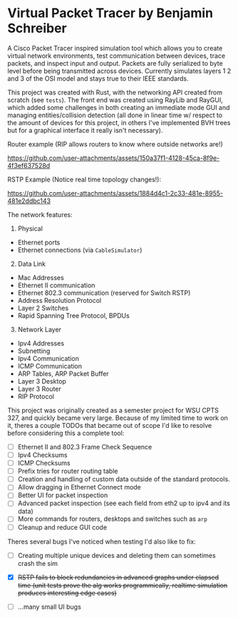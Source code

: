 # Virtual Packet Tracer by Benjamin Schreiber

A Cisco Packet Tracer inspired simulation tool which allows you to create virtual network environments, test communication between devices, trace packets, and inspect input and output.
Packets are fully serialized to byte level before being transmitted across devices. Currently simulates layers 1 2 and 3 of the OSI model and stays true to their IEEE standards.

This project was created with Rust, with the networking API created from scratch (see `tests`). The front end was created using RayLib and RayGUI, which added some challenges
in both creating an immediate mode GUI and managing entities/collision detection (all done in linear time w/ respect to the amount of devices for this project, in others I've implemented BVH trees but for a graphical interface it really isn't necessary).

Router example (RIP allows routers to know where outside networks are!)

https://github.com/user-attachments/assets/150a37f1-4128-45ca-8f9e-4f3ef637528d

RSTP Example (Notice real time topology changes!):

https://github.com/user-attachments/assets/1884d4c1-2c33-481e-8955-481e2ddbc143



The network features:

1. Physical
- Ethernet ports
- Ethernet connections (via `CableSimulator`)

2. Data Link
- Mac Addresses
- Ethernet II communication
- Ethernet 802.3 communication (reserved for Switch RSTP)
- Address Resolution Protocol
- Layer 2 Switches
- Rapid Spanning Tree Protocol, BPDUs

3. Network Layer
- Ipv4 Addresses
- Subnetting
- Ipv4 Communication
- ICMP Communication
- ARP Tables, ARP Packet Buffer
- Layer 3 Desktop
- Layer 3 Router
- RIP Protocol

This project was originally created as a semester project for WSU CPTS 327, and quickly became very large. Because of my limited time to work on it, theres a couple TODOs that became out of scope I'd like to resolve before considering this a complete tool:
- [ ] Ethernet II and 802.3 Frame Check Sequence
- [ ] Ipv4 Checksums
- [ ] ICMP Checksums
- [ ] Prefix tries for router routing table
- [ ] Creation and handling of custom data outside of the standard protocols.
- [ ] Allow dragging in Ethernet Connect mode
- [ ] Better UI for packet inspection
- [ ] Advanced packet inspection (see each field from eth2 up to ipv4 and its data)
- [ ] More commands for routers, desktops and switches such as `arp`
- [ ] Cleanup and reduce GUI code

Theres several bugs I've noticed when testing I'd also like to fix:
- [ ] Creating multiple unique devices and deleting them can sometimes crash the sim
- [x] ~~RSTP fails to block redundancies in advanced graphs under elapsed time (unit tests prove the alg works programmically, realtime simulation produces interesting edge cases)~~
- [ ] ...many small UI bugs



